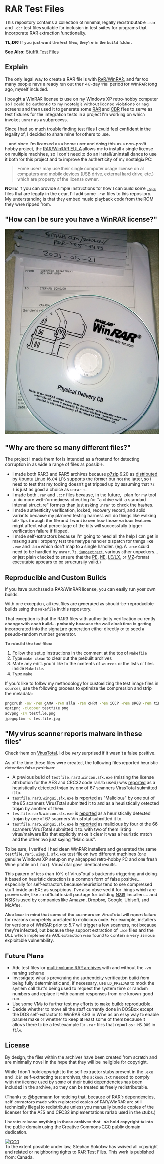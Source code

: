 # RAR Test Files

This repository contains a collection of minimal, legally redistributable `.rar`
and `.cbr` test files suitable for inclusion in test suites for programs that
incorporate RAR extraction functionality.

**TL;DR:** If you just want the test files, they're in the `build` folder.

**See Also:** [StuffIt Test Files](https://github.com/ssokolow/stuffit-test-files)

## Explain

The only legal way to create a RAR file is with
[RAR/WinRAR](https://www.rarlab.com/), and far too many people have already run
out their 40-day trial period for WinRAR long ago, myself included.

I bought a WinRAR license to use on my Windows XP retro-hobby computer so I
could be authentic to my nostalgia without license violations or nag screens and
then used it to generate some
[RAR](<https://en.wikipedia.org/wiki/RAR_(file_format)>) and
[CBR](https://en.wikipedia.org/wiki/Comic_book_archive) files to serve as test
fixtures for the integration tests in a project I'm working on which invokes
`unrar` as a subprocess.

Since I had so much trouble finding test files I could feel confident in the
legality of, I decided to share mine for others to use.

...and since I'm licensed as a home user and doing this as a non-profit hobby
project, the [RAR/WinRAR EULA](https://www.win-rar.com/winrarlicense.html)
allows me to install a single license on multiple machines, so I don't need to
do an install/uninstall dance to use it both for this project and to improve the
authenticity of my nostalgia PC:

> Home users may use their single computer usage license on all computers and
> mobile devices (USB drive, external hard drive, etc.) which are property of
> the license owner.

**NOTE:** If you can provide simple instructions for how I can build some
[`.spc`](https://wiki.superfamicom.org/spc-and-rsn-file-format) files that are
legally in the clear, I'll add some `.rsn` files to this repository. My
understanding is that they embed music playback code from the ROM they were
ripped from.

## "How can I be sure you have a WinRAR license?"

![Photo of WinRAR Physical Delivery CD and mailer](purchase_evidence.png)

## "Why are there so many different files?"

The project I made them for is intended as a frontend for detecting corruption
in as wide a range of files as possible.

- I made both RAR3 and RAR5 archives because
  [p7zip](https://sourceforge.net/projects/p7zip/) 9.20 as
  [distributed](https://packages.ubuntu.com/xenial/p7zip) by Ubuntu Linux 16.04
  LTS supports the former but not the latter, so I need to test that my tooling
  doesn't get tripped up by assuming that `7z t` is just as good a choice as
  `unrar t`.
- I made both `.rar` and `.cbr` files because, in the future, I plan for my tool
  to do more well-formedness checking for "archive with a standard internal
  structure" formats than just asking `unrar` to check the hashes.
- I made authenticity verification, locked, recovery record, and solid variants
  because my planned testing harness will do things like walking bit-flips
  through the file and I want to see how those various features might affect
  what percentage of the bits will successfully trigger verification failure if
  flipped.
- I made self-extractors because I'm going to need all the help I can get in
  making sure I properly test the filetype handler dispatch for things like
  `.exe` and `.bin` which don't map to a single handler. (eg. A `.exe` could
  need to be handled by `unrar`, `7z`,
  [`innoextract`](https://constexpr.org/innoextract/), various other
  unpackers... or just plain checked to ensure that the
  [PE](https://en.wikipedia.org/wiki/Portable_Executable),
  [NE](https://en.wikipedia.org/wiki/New_Executable),
  [LE/LX](http://fileformats.archiveteam.org/wiki/Linear_Executable), or
  [MZ](https://en.wikipedia.org/wiki/DOS_MZ_executable)-format executable
  appears to be structurally valid.)

## Reproducible and Custom Builds

If you have purchased a RAR/WinRAR license, you can easily run your own builds.

With one exception, all test files are generated as should-be-reproducible
builds using the `Makefile` in this repository.

That exception is that the RAR3 files with authenticity verification currently
change with each build... probably because the wall clock time is getting
incorporated into the signature generation either directly or to seed a
pseudo-random number generator.

To rebuild the test files:

1. Follow the setup instructions in the comment at the top of `Makefile`
2. Type `make clean` to clear out the prebuilt archives
3. Make any edits you'd like to the contents of `sources` or the lists of files
   inside `Makefile`.
4. Type `make`

If you'd like to follow my methodology for customizing the test image files in
`sources`, use the following process to optimize the compression and strip the
metadata:

```sh
pngcrush -ow -rem gAMA -rem alla -rem cHRM -rem iCCP -rem sRGB -rem time testfile.png
optipng -clobber testfile.png
advpng -z4 testfile.png
jpegoptim -s testfile.jpg
```

## "My virus scanner reports malware in these files"

Check them on [VirusTotal](https://virustotal.com/). I'd be _very_ surprised if
it wasn't a false positive.

As of the time these files were created, the following files reported heuristic
detection false positives:

- A previous build of `testfile.rar3.wincon.sfx.exe` (missing the license
  attribution for the AES and CRC32 code rarlab used) was
  [reported](https://www.virustotal.com/gui/file/53828989405e0726d74a7a1dc8ae37261bdfab12da367b7371847cbe13594069/detection)
  as a heuristically detected trojan by one of 67 scanners VirusTotal submitted
  it to.
- `testfile.rar3.wingui.sfx.exe` is
  [reported](https://www.virustotal.com/gui/file/34eaad24a715383337d8a28296e89d857a50cb773a71eb7ee23bed952fed7d04)
  as "Malicious" by one out of the 65 scanners VirusTotal submitted it to and as
  a heuristically detected trojan by another of them.
- `testfile.rar5.wincon.sfx.exe` is
  [reported](https://www.virustotal.com/gui/file/629e56279b6e4c12ecc5fdcd7c8ddc2c96a73ebf242338508dbbc7305c3cbfa1)
  as a heuristically detected trojan by one of 67 scanners VirusTotal submitted
  it to.
- `testfile.rar5.wingui.sfx.exe` is
  [reported](https://www.virustotal.com/gui/file/fea5d61a50a375c25081013878f151f4ebb3da7bd68585edd7fc8952fae0bf67)
  as malicious by four of the 66 scanners VirusTotal submitted it to, with two
  of them listing virus/malware IDs that explicitly make it clear it was a
  heuristic match and the other two just saying "Malicious".

To be sure, I verified I had clean WinRAR installers and generated the same
`testfile.rar5.wingui.sfx.exe` test file on two different machines (one genuine
Windows XP setup on my airgapped retro-hobby PC and one fresh Wine profile on
Linux). VirusTotal gave identical results.

This pattern of less than 10% of VirusTotal's backends triggering and doing it
based on heuristic detection is a common form of false positive... especially
for self-extractors because heuristics tend to see compressed stuff inside an
EXE as suspicious. I've also observed it for things which are proven safe, like
an official install package for building [NSIS](http://nsis.sourceforge.net/)
installers... and NSIS is used by companies like Amazon, Dropbox, Google,
Ubisoft, and McAfee.

Also bear in mind that some of the scanners on VirusTotal will report failure
for reasons completely unrelated to malicious code. For example, installers for
versions of WinRAR prior to 5.7 will trigger a few scanners, not because they're
infected, but because they support extraction of `.ace` files and the DLL which
implements ACE extraction was found to contain a very serious exploitable
vulnerability.

## Future Plans

- Add test files for
  [multi-volume RAR archives](https://documentation.help/WinRAR/HELPArcVolumes.htm)
  with and without the `-vn` naming scheme
- Investigate what's preventing the authenticity verification build from being
  fully deterministic and, if necessary, use `LD_PRELOAD` to mock the system
  call that's being used to request the system time or random numbers and
  replace it with canned responses from one known-good run.
- Use some VMs to further test my efforts to make builds reproducible.
- Decide whether to move all the stuff currently done in DOSBox except the DOS
  self-extractor to WinRAR 3.93 in Wine as an easy way to enable parallel make
  or whether to keep at least some of them because it allows there to be a test
  example for `.rar` files that report `os: MS-DOS` in `file`.

## License

By design, the files within the archives have been created from scratch and are
minimally novel in the hope that they will be ineligible for copyright.

While I don't hold copyright to the self-extractor stubs present in the `.exe`
and `.bin` self-extracting test archives, the `acknow.txt` needed to comply
with the license used by some of their build dependencies has been included in
the archive, so they can be treated as freely redistributable.

(Thanks to [@bgermann](https://github.com/bgermann) for noticing that, because
of RAR's dependencies, self-extractors made with registered copies of
RAR/WinRAR are still technically illegal to redistribute unless you manually
bundle copies of the licenses for the AES and CRC32 implementations rarlab
used in the stubs.)

I hereby release anything in these archives that I _do_ hold copyright to into
the public domain using the Creative Commons
[CC0](http://creativecommons.org/publicdomain/zero/1.0/) public domain
dedication.

<p xmlns:dct="http://purl.org/dc/terms/" xmlns:vcard="http://www.w3.org/2001/vcard-rdf/3.0#">
  <a rel="license"
     href="http://creativecommons.org/publicdomain/zero/1.0/">
    <img src="http://i.creativecommons.org/p/zero/1.0/88x31.png"
      style="border-style: none;" alt="CC0" />
  </a>
  <br />
  To the extent possible under law,
  <span resource="[_:publisher]" rel="dct:publisher">
    <span property="dct:title">Stephan Sokolow</span></span>
  has waived all copyright and related or neighboring rights to
  <span property="dct:title">RAR Test Files</span>.
This work is published from:
<span property="vcard:Country" datatype="dct:ISO3166"
      content="CA" about="[_:publisher]">
  Canada</span>.
</p>
